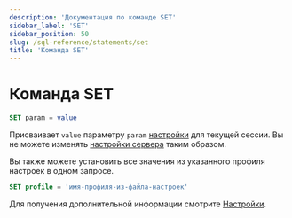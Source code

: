 ```yaml
---
description: 'Документация по команде SET'
sidebar_label: 'SET'
sidebar_position: 50
slug: /sql-reference/statements/set
title: 'Команда SET'
---
```



# Команда SET

```sql
SET param = value
```

Присваивает `value` параметру `param` [настройки](/operations/settings/overview) для текущей сессии. Вы не можете изменять [настройки сервера](../../operations/server-configuration-parameters/settings.md) таким образом.

Вы также можете установить все значения из указанного профиля настроек в одном запросе.

```sql
SET profile = 'имя-профиля-из-файла-настроек'
```

Для получения дополнительной информации смотрите [Настройки](../../operations/settings/settings.md).
